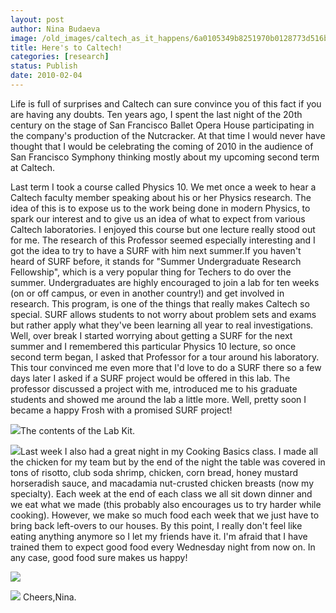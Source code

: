 ```yaml
---
layout: post
author: Nina Budaeva
image: /old_images/caltech_as_it_happens/6a0105349b8251970b0128773d516b970c.jpg
title: Here's to Caltech!
categories: [research]
status: Publish
date: 2010-02-04
---
```




Life is full of surprises and Caltech can sure convince you of this fact if you are having any doubts. Ten years ago, I spent the last night of the 20th century on the stage of San Francisco Ballet Opera House participating in the company's production of the Nutcracker. At that time I would never have thought that I would be celebrating the coming of 2010 in the audience of San Francisco Symphony thinking mostly about my upcoming second term at Caltech.

Last term I took a course called Physics 10. We met once a week to hear a Caltech faculty member speaking about his or her Physics research. The idea of this is to expose us to the work being done in modern Physics, to spark our interest and to give us an idea of what to expect from various Caltech laboratories. I enjoyed this course but one lecture really stood out for me. The research of this Professor seemed especially interesting and I got the idea to try to have a SURF with him next summer.If you haven't heard of SURF before, it stands for "Summer Undergraduate Research Fellowship", which is a very popular thing for Techers to do over the summer. Undergraduates are highly encouraged to join a lab for ten weeks (on or off campus, or even in another country!) and get involved in research. This program, is one of the things that really makes Caltech so special. SURF allows students to not worry about problem sets and exams but rather apply what they've been learning all year to real investigations. Well, over break I started worrying about getting a SURF for the next summer and I remembered this particular Physics 10 lecture, so once second term began, I asked that Professor for a tour around his laboratory. This tour convinced me even more that I'd love to do a SURF there so a few days later I asked if a SURF project would be offered in this lab. The professor discussed a project with me, introduced me to his graduate students and showed me around the lab a little more. Well, pretty soon I became a happy Frosh with a promised SURF project!


![](/old_images/caltech_as_it_happens/6a0105349b8251970b0128773d4e95970c.jpg)The contents of the Lab Kit.


![](/old_images/caltech_as_it_happens/6a0105349b8251970b0128773d46f7970c.jpg)Last week I also had a great night in my Cooking Basics class. I made all the chicken for my team but by the end of the night the table was covered in tons of risotto, club soda shrimp, chicken, corn bread, honey mustard horseradish sauce, and macadamia nut-crusted chicken breasts (now my specialty). Each week at the end of each class we all sit down dinner and we eat what we made (this probably also encourages us to try harder while cooking). However, we make so much food each week that we just have to bring back left-overs to our houses. By this point, I really don't feel like eating anything anymore so I let my friends have it. I'm afraid that I have trained them to expect good food every Wednesday night from now on. In any case, good food sure makes us happy!


![](/old_images/caltech_as_it_happens/6a0105349b8251970b0128773d4803970c.jpg)

![](/old_images/caltech_as_it_happens/6a0105349b8251970b0128773d4934970c.jpg)
Cheers,Nina.

